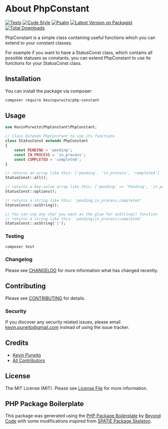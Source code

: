 # About PhpConstant

[![Tests](https://github.com/kevinpurwito/php-constant/actions/workflows/run-tests.yml/badge.svg?branch=main)](https://github.com/kevinpurwito/php-constant/actions/workflows/run-tests.yml)
[![Code Style](https://github.com/kevinpurwito/php-constant/actions/workflows/php-cs-fixer.yml/badge.svg?branch=main)](https://github.com/kevinpurwito/php-constant/actions/workflows/php-cs-fixer.yml)
[![Psalm](https://github.com/kevinpurwito/php-constant/actions/workflows/psalm.yml/badge.svg?branch=main)](https://github.com/kevinpurwito/php-constant/actions/workflows/psalm.yml)
[![Latest Version on Packagist](https://img.shields.io/packagist/v/kevinpurwito/php-constant.svg?style=flat-square)](https://packagist.org/packages/kevinpurwito/php-constant)
[![Total Downloads](https://img.shields.io/packagist/dt/kevinpurwito/php-constant.svg?style=flat-square)](https://packagist.org/packages/kevinpurwito/php-constant)

PhpConstant is a simple class containing useful functions which you can extend to your constant classes.

For example if you want to have a StatusConst class, which contains all possible statuses as constants, 
you can extend PhpConstant to use its functions for your StatusConst class.  

## Installation

You can install the package via composer:

```bash
composer require kevinpurwito/php-constant
```

## Usage

```php
use KevinPurwito\PhpConstant\PhpConstant;

// Class Extends PhpConstant to use its functions
class StatusConst extends PhpConstant
{
    const PENDING = 'pending';
    const IN_PROCESS = 'in_process';
    const COMPLETED = 'completed';
}

// returns an array like this: ['pending', 'in_process', 'completed']
StatusConst::all();

// returns a key-value array like this: ['pending' => 'Pending', 'in_process' => 'In Process', 'completed' => 'Completed']
StatusConst::options();

// returns a string like this: 'pending,in_process,completed'
StatusConst::asString();

// You can use any char you want as the glue for asString() function
// returns a string like this: 'pending|in_process|completed'
StatusConst::asString('|');
```
### Testing

```bash
composer test
```

### Changelog

Please see [CHANGELOG](CHANGELOG.md) for more information what has changed recently.

## Contributing

Please see [CONTRIBUTING](.github/CONTRIBUTING.md) for details.

### Security

If you discover any security related issues, please email [kevin.purwito@gmail.com](mailto:kevin.purwito@gmail.com) 
instead of using the issue tracker.

## Credits

- [Kevin Purwito](https://github.com/kevinpurwito)
- [All Contributors](../../contributors)

## License

The MIT License (MIT). Please see [License File](LICENSE.md) for more information.

## PHP Package Boilerplate

This package was generated using the [PHP Package Boilerplate](https://laravelpackageboilerplate.com)
by [Beyond Code](http://beyondco.de/) 
with some modifications inspired from [SPATIE Package Skeleton](https://github.com/spatie/package-skeleton-php).
